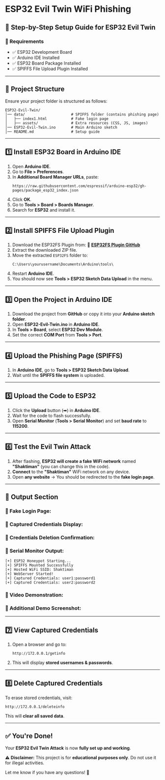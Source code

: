 # ESP32 Evil Twin WiFi Phishing

## 📜 Step-by-Step Setup Guide for ESP32 Evil Twin

### 🔧 Requirements

- ✅ ESP32 Development Board
- ✅ Arduino IDE Installed
- ✅ ESP32 Board Package Installed
- ✅ SPIFFS File Upload Plugin Installed

---

## 📁 Project Structure

Ensure your project folder is structured as follows:

```
ESP32-Evil-Twin/
│── data/                     # SPIFFS folder (contains phishing page)
│   ├── index1.html           # Fake login page
│   ├── assets/               # Extra resources (CSS, JS, images)
│── ESP32-Evil-Twin.ino       # Main Arduino sketch
│── README.md                 # Setup guide
```

---

## 1️⃣ Install ESP32 Board in Arduino IDE

1. Open **Arduino IDE**.
2. Go to **File > Preferences**.
3. In **Additional Board Manager URLs**, paste:
   ```
   https://raw.githubusercontent.com/espressif/arduino-esp32/gh-pages/package_esp32_index.json
   ```
4. Click **OK**.
5. Go to **Tools > Board > Boards Manager**.
6. Search for **ESP32** and install it.

---

## 2️⃣ Install SPIFFS File Upload Plugin

1. Download the ESP32FS Plugin from: 🔗 [**ESP32FS Plugin GitHub**](https://github.com/me-no-dev/arduino-esp32fs-plugin)
2. Extract the downloaded ZIP file.
3. Move the extracted `ESP32FS` folder to:
   ```
   C:\Users\yourusername\Documents\Arduino\tools\
   ```
4. Restart **Arduino IDE**.
5. You should now see **Tools > ESP32 Sketch Data Upload** in the menu.

---

## 3️⃣ Open the Project in Arduino IDE

1. Download the project from **GitHub** or copy it into your **Arduino sketch folder**.
2. Open **ESP32-Evil-Twin.ino** in **Arduino IDE**.
3. In **Tools > Board**, select **ESP32 Dev Module**.
4. Set the correct **COM Port** from **Tools > Port**.

---

## 4️⃣ Upload the Phishing Page (SPIFFS)

1. In **Arduino IDE**, go to **Tools > ESP32 Sketch Data Upload**.
2. Wait until the **SPIFFS file system** is uploaded.

---

## 5️⃣ Upload the Code to ESP32

1. Click the **Upload** button (➡) in **Arduino IDE**.
2. Wait for the code to flash successfully.
3. Open **Serial Monitor** (**Tools > Serial Monitor**) and set **baud rate** to **115200**.

---

## 6️⃣ Test the Evil Twin Attack

1. After flashing, **ESP32 will create a fake WiFi network** named **"Shaktiman"** (you can change this in the code).
2. **Connect** to the **"Shaktiman"** WiFi network on any device.
3. Open **any website** → You should be redirected to the **fake login page**.

---

## 📸 Output Section

### 🔹 Fake Login Page:

### 🔹 Captured Credentials Display:

### 🔹 Credentials Deletion Confirmation:

### 🔹 Serial Monitor Output:

```
[+] ESP32 Honeypot Starting...
[+] SPIFFS Mounted Successfully
[+] Hosted WiFi SSID: Shaktiman
[+] WebServer Started!
[+] Captured Credentials: user1:password1
[+] Captured Credentials: user2:password2
```

### 🎥 Video Demonstration:



### 🔹 Additional Demo Screenshot:

---

## 7️⃣ View Captured Credentials

1. Open a browser and go to:
   ```
   http://172.0.0.1/getinfo
   ```
2. This will display **stored usernames & passwords**.

---

## 8️⃣ Delete Captured Credentials

To erase stored credentials, visit:

```
http://172.0.0.1/deleteinfo
```

This will **clear all saved data**.

---

## ✅ You're Done!

Your **ESP32 Evil Twin Attack** is now **fully set up and working**.

⚠ **Disclaimer:** This project is for **educational purposes only**. Do not use it for illegal activities.

Let me know if you have any questions! 🚀


